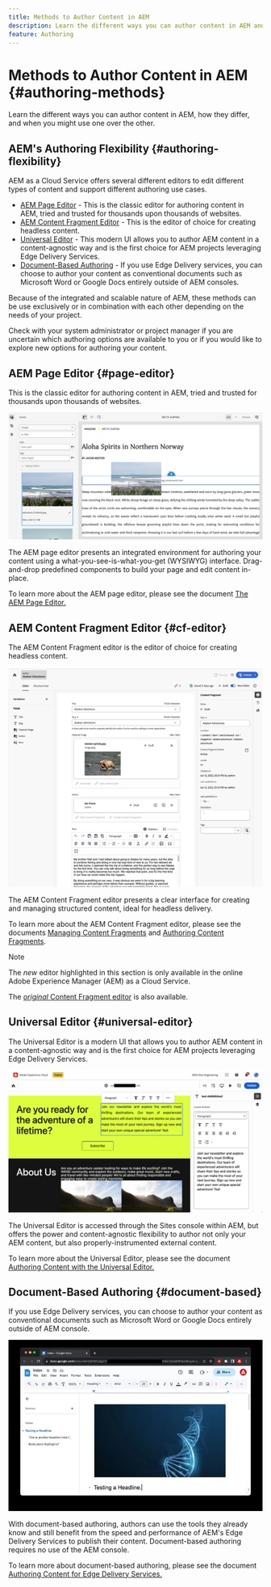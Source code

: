 ```yaml
---
title: Methods to Author Content in AEM
description: Learn the different ways you can author content in AEM and how they differ.
feature: Authoring
---
```


# Methods to Author Content in AEM {#authoring-methods}

Learn the different ways you can author content in AEM, how they differ, and when you might use one over the other.

## AEM's Authoring Flexibility {#authoring-flexibility}

AEM as a Cloud Service offers several different editors to edit different types of content and support different authoring use cases.

* [AEM Page Editor](#page-editor) - This is the classic editor for authoring content in AEM, tried and trusted for thousands upon thousands of websites.
* [AEM Content Fragment Editor](#cf-editor) - This is the editor of choice for creating headless content.
* [Universal Editor](#universal-editor) - This modern UI allows you to author AEM content in a content-agnostic way and is the first choice for AEM projects leveraging Edge Delivery Services.
* [Document-Based Authoring](#document-based) - If you use Edge Delivery services, you can choose to author your content as conventional documents such as Microsoft Word or Google Docs entirely outside of AEM consoles.

Because of the integrated and scalable nature of AEM, these methods can be use exclusively or in combination with each other depending on the needs of your project.

Check with your system administrator or project manager if you are uncertain which authoring options are available to you or if you would like to explore new options for authoring your content.

## AEM Page Editor {#page-editor}

This is the classic editor for authoring content in AEM, tried and trusted for thousands upon thousands of websites.

![The AEM page editor](assets/authoring-methods-page-editor.png)

The AEM page editor presents an integrated environment for authoring your content using a what-you-see-is-what-you-get (WYSIWYG) interface. Drag-and-drop predefined components to build your page and edit content in-place.

To learn more about the AEM page editor, please see the document [The AEM Page Editor.](/help/sites-cloud/authoring/page-editor/introduction.md)

## AEM Content Fragment Editor {#cf-editor}

The AEM Content Fragment editor is the editor of choice for creating headless content.

![The AEM Content Fragment Editor](assets/authoring-methods-cf-editor.png)

The AEM Content Fragment editor presents a clear interface for creating and managing structured content, ideal for headless delivery.

To learn more about the AEM Content Fragment editor, please see the documents [Managing Content Fragments](/help/sites-cloud/administering/content-fragments/managing.md) and [Authoring Content Fragments](/help/sites-cloud/administering/content-fragments/managing.md).

>[!NOTE]
>
>The *new* editor highlighted in this section is only available in the online Adobe Experience Manager (AEM) as a Cloud Service.
>
>The [*original* Content Fragment editor](/help/assets/content-fragments/content-fragments-variations.md) is also available.

## Universal Editor {#universal-editor}

The Universal Editor is a modern UI that allows you to author AEM content in a content-agnostic way and is the first choice for AEM projects leveraging Edge Delivery Services.

![The Universal Editor](assets/authoring-methods-ue.png)

The Universal Editor is accessed through the Sites console within AEM, but offers the power and content-agnostic flexibility to author not only your AEM content, but also properly-instrumented external content.

To learn more about the Universal Editor, please see the document [Authoring Content with the Universal Editor.](/help/implementing/universal-editor/authoring.md)

## Document-Based Authoring {#document-based}

If you use Edge Delivery services, you can choose to author your content as conventional documents such as Microsoft Word or Google Docs entirely outside of AEM console.

![Editing document-based content](assets/authoring-methods-document.jpg)

With document-based authoring, authors can use the tools they already know and still benefit from the speed and performance of AEM's Edge Delivery Services to publish their content. Document-based authoring requires no use of the AEM console.

To learn more about document-based authoring, please see the document [Authoring Content for Edge Delivery Services.](/help/edge/authoring.md)
